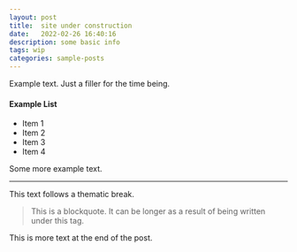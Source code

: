 ```yaml
---
layout: post
title:  site under construction
date:   2022-02-26 16:40:16
description: some basic info
tags: wip
categories: sample-posts
---
```

Example text. Just a filler for the time being.

#### Example List
<ul>
    <li>Item 1</li>
    <li>Item 2</li>
    <li>Item 3</li>
    <li>Item 4</li>
</ul>

Some more example text.

<hr>

This text follows a thematic break.

<blockquote>
    This is a blockquote. It can be longer as a result of being written under this tag.
</blockquote>

This is more text at the end of the post.